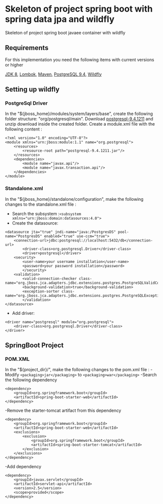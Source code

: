 # Skeleton of project spring boot with spring data jpa and wildfly 
Skeleton of project spring boot javaee container with wildfly

## Requirements
For this implementation you need the following items with current versions or higher

[JDK 8][1], [Lombok][2], [Maven][3], [PostgreSQL 9.4][4], [Wildfly][5]

## Setting up wildfly

### PostgreSql Driver
In the "${jboss_home}/modules/system/layers/base", create the following folder structure: "org/postgresql/main". 
Download [postgresql-9.4.1211][6] and unzip download inside the created folder. Create a module.xml file with the following content :
```
<?xml version="1.0" encoding="UTF-8"?>
<module xmlns="urn:jboss:module:1.1" name="org.postgresql">
	<resources>
		<resource-root path="postgresql-9.4.1211.jar"/>
	</resources>
	<dependencies>
		<module name="javax.api"/>
		<module name="javax.transaction.api"/>
	</dependencies>
</module>
```

### Standalone.xml
In the "${jboss_home}/standalone/configuration", make the following changes to the standalone.xml file :
- Search the subsystem :```<subsystem xmlns="urn:jboss:domain:datasources:4.0">```
- Create the datasource:
```
<datasource jta="true" jndi-name="java:/PostgresDS" pool-name="PostgresDS" enabled="true" use-ccm="true">
	<connection-url>jdbc:postgresql://localhost:5432/db</connection-url>
    	<driver-class>org.postgresql.Driver</driver-class>
    	<driver>postgresql</driver>
	<security>
		<user-name>your username installation</user-name>
		<password>your password installation</password>
    	</security>
	<validation>
		<valid-connection-checker class-name="org.jboss.jca.adapters.jdbc.extensions.postgres.PostgreSQLValidConnectionChecker"/>
		<background-validation>true</background-validation>
		<exception-sorter class-name="org.jboss.jca.adapters.jdbc.extensions.postgres.PostgreSQLExceptionSorter"/>
    	</validation>
</datasource>
```
- Add driver:
```
<driver name="postgresql" module="org.postgresql">
	<driver-class>org.postgresql.Driver</driver-class>
</driver>
```

## SpringBoot Project

### POM.XML
In the "${project_dir}/", make the following changes to the pom.xml file :
-Modify ```<packaging>jar</packaging>``` to ```<packaging>war</packaging>```
-Search the following dependency
```
<dependency>
	<groupId>org.springframework.boot</groupId>
	<artifactId>spring-boot-starter-web</artifactId>
</dependency>
```
-Remove the starter-tomcat artifact from this dependency
```
<dependency>
	<groupId>org.springframework.boot</groupId>
	<artifactId>spring-boot-starter-web</artifactId>
	<exclusions>
		<exclusion>
			<groupId>org.springframework.boot</groupId>
			<artifactId>spring-boot-starter-tomcat</artifactId>
		</exclusion>
	</exclusions>
</dependency>
```
-Add dependency
```
<dependency>
	<groupId>javax.servlet</groupId>
	<artifactId>servlet-api</artifactId>
	<version>2.5</version>
	<scope>provided</scope>
</dependency>
```

[1]: http://www.oracle.com/technetwork/java/javase/downloads/index.html
[2]: https://projectlombok.org/
[3]: https://maven.apache.org/
[4]: http://www.postgresql.org/
[5]: http://wildfly.org/downloads/
[6]: https://jdbc.postgresql.org/download.html
